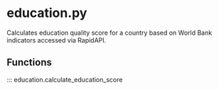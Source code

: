 # education.py

Calculates education quality score for a country based on World Bank indicators accessed via RapidAPI.

## Functions

::: education.calculate_education_score